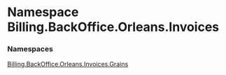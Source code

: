# <a id="Billing_BackOffice_Orleans_Invoices"></a> Namespace Billing.BackOffice.Orleans.Invoices

### Namespaces

 [Billing.BackOffice.Orleans.Invoices.Grains](Billing.BackOffice.Orleans.Invoices.Grains.md)

